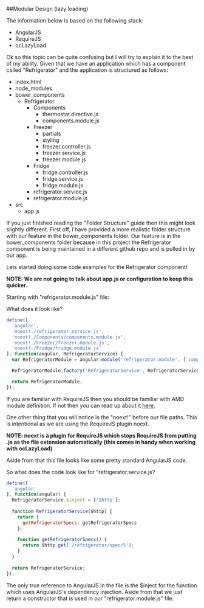 ##Modular Design (lazy loading)

The information below is based on the following stack:

- AngularJS
- RequireJS
- ocLazyLoad

Ok so this topic can be quite confusing but I will try to explain it to the best of my ability.
Given that we have an application which has a component called "Refrigerator" and the application is structured as follows:

- index.html
- node_modules
- bower_components
  - Refrigerator
    - Components
      - thermostat.directive.js
      - components.module.js
    - Freezer
      - partials
      - styling
      - freezer.controller.js
      - freezer.service.js
      - freezer.module.js
    - Fridge
      - fridge.controller.js
      - fridge.service.js
      - fridge.module.js
    - refrigerator.service.js
    - refrigerator.module.js
- src
  - app.js
  
If you just finished reading the "Folder Structure" guide then this might look slightly different.
First off, I have provided a more realistic folder structure with our feature in the bower_components folder.
Our feature is in the bower_components folder because in this project the Refrigerator component is being maintained in a different github repo and is pulled in by our app.

Lets started doing some code examples for the Refrigerator component!

**NOTE: We are not going to talk about app.js or configuration to keep this quicker.**

Starting with "refrigerator.module.js" file:

What does it look like?

```javascript
define([
  'angular',
  'noext!./refrigerator.service.js',
  'noext!./Components/components.module.js',
  'noext!./Freezer/freezer.module.js',
  'noext!./Fridge/fridge.module.js'
], function(angular, RefrigeratorService) {
  var RefrigeratorModule = angular.module('refrigerator.module', ['components.module', 'freezer.module', 'fridge.module']);

  RefrigeratorModule.factory('RefrigeratorService', RefrigeratorService);

  return RefrigeratorModule;
});
```

If you are familiar with RequireJS then you should be familiar with AMD module definition.
If not then you can read up about it [here.](http://requirejs.org)

One other thing that you will notice is the "noext!" before our file paths.
This is intentional as we are using the RequireJS plugin noext.

**NOTE: noext is a plugin for RequireJS which stops RequireJS from putting .js as the file extension automatically (this comes in handy when working with ocLazyLoad)**

Aside from that this file looks like some pretty standard AngularJS code.

So what does the code look like for "refrigerator.service.js?

```javascript
define([
  'angular'
], function(angular) {
  RefrigeratorService.$inject = ['$http'];
  
  function RefrigeratorService($http) {
    return {
      getRefrigeratorSpecs: getRefrigeratorSpecs
    };
    
    function getRefrigeratorSpecs() {
      return $http.get('/refrigerator/spec/5');
    }
  }
  
  return RefrigeratorService;
});
```

The only true reference to AngularJS in the file is the $inject for the function which uses AngularJS's dependency injection.
Aside from that we just return a constructor that is used in our "refrigerator.module.js" file.